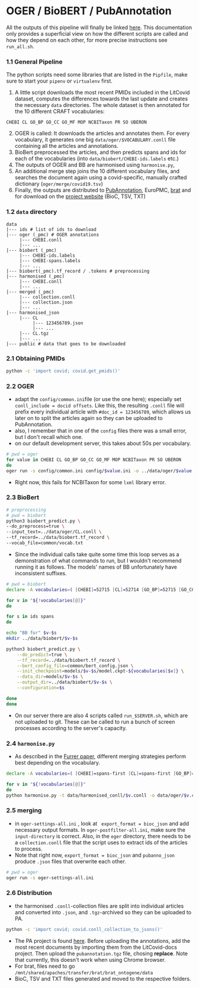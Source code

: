 # OGER / BioBERT / PubAnnotation

All the outputs of this pipeline will finally be linked [here](https://pub.cl.uzh.ch/projects/COVID19/). This documentation only provides a superficial view on how the different scripts are called and how they depend on each other, for more precise instructions see `run_all.sh`.

### 1.1 General Pipeline

The python scripts need some libraries that are listed in the `Pipfile`, make sure to start your `pipenv` or `virtualenv` first.

1. A little script downloads the most recent PMIDs included in the LitCovid dataset, computes the differences towards the last update and creates the necessary `data` directories. The whole dataset is then annotated for the 10 different CRAFT vocabularies:

```
CHEBI CL GO_BP GO_CC GO_MF MOP NCBITaxon PR SO UBERON
```

2. OGER is called: It downloads the articles and annotates them. For every vocabulary, it generates one big `data/oger/$VOCABULARY.conll` file containing all the articles and annotations.
3. BioBert preprocessed the articles, and then predicts spans and ids for each of the vocabularies (into `data/biobert/CHEBI-ids.labels` etc.)
4. The outputs of OGER and BB are harmonised using `harmonise.py`, 
5. An additional merge step joins the 10 different vocabulary files, and searches the document again using a covid-specific, manually crafted dictionary (`oger/merge/covid19.tsv`)
6. Finally, the outputs are distributed to [PubAnnotation](http://pubannotation.org/projects/LitCovid-OGER-BB), EuroPMC, [brat](https://pub.cl.uzh.ch/projects/ontogene/brat/#/LitCovid/) and for download on the [project website](https://pub.cl.uzh.ch/projects/COVID19/) (BioC, TSV, TXT)

### 1.2 `data` directory

```
data
|--- ids # list of ids to download
|--- oger (_pmc) # OGER annotations
     |--- CHEBI.conll
     |--- ...
|--- biobert (_pmc)
     |--- CHEBI-ids.labels
     |--- CHEBI-spans.labels
     |--- ...
|--- biobert(_pmc).tf_record / .tokens # preprocessing
|--- harmonised (_pmc)
     |--- CHEBI.conll
     |--- ...
|--- merged (_pmc)
     |--- collection.conll
     |--- collection.json
     |--- ...
|--- harmonised_json
     |--- CL
          |--- 123456789.json
          |--- ...
     |--- CL.tgz
     |--- ...
|--- public # data that goes to be downloaded 
```

### 2.1 Obtaining PMIDs

```bash
python -c 'import covid; covid.get_pmids()'
```

### 2.2 OGER

* adapt the `config/common.ini`file (or use the one here); especially set `conll_include = docid offsets`. Like this, the resulting `.conll` file will prefix every individual article with `#doc_id = 123456789`, which allows us later on to split the articles again so they can be uploaded to PubAnnotation.
* also, I remember that in one of the `config` files there was a small error, but I don't recall which one.
* on our default development server, this takes about 50s per vocabulary.

```bash
# pwd = oger
for value in CHEBI CL GO_BP GO_CC GO_MF MOP NCBITaxon PR SO UBERON
do
oger run -s config/common.ini config/$value.ini -o ../data/oger/$value
```

* Right now, this fails for NCBITaxon for some `lxml` library error.

### 2.3 BioBert

```bash
# preprocessing
# pwd = biobert
python3 biobert_predict.py \
--do_preprocess=true \
--input_text=../data/oger/CL.conll \
--tf_record=../data/biobert.tf_record \
--vocab_file=common/vocab.txt
```

* Since the individual calls take quite some time this loop serves as a demonstration of what commands to run, but I wouldn't recommend running it as follows. The models' names of BB unfortunately have inconsistent suffixes.

```bash
# pwd = biobert
declare -A vocabularies=( [CHEBI]=52715 [CL]=52714 [GO_BP]=52715 [GO_CC]=52712 [GO_MF]=52710 [MOP]=52710 [NCBITaxon]=52710 [PR]=52720 [SO]=52714 [UBERON]=52717 )

for v in "${!vocabularies[@]}"
do

for s in ids spans
do

echo "BB for" $v-$s
mkdir ../data/biobert/$v-$s

python3 biobert_predict.py \
	--do_predict=true \
	--tf_record=../data/biobert.tf_record \
	--bert_config_file=common/bert_config.json \
	--init_checkpoint=models/$v-$s/model.ckpt-${vocabularies[$v]} \
	--data_dir=models/$v-$s \
	--output_dir=../data/biobert/$v-$s \
	--configuration=$s

done
done 
```

* On our server there are also 4 scripts called `run_$SERVER.sh`, which are not uploaded to git. These can be called to run a bunch of screen processes according to the server's capacity.

### 2.4 `harmonise.py`

* As described in the [Furrer paper](https://arxiv.org/pdf/2003.07424.pdf), different merging strategies perform best depending on the vocabulary.  

```bash
declare -A vocabularies=( [CHEBI]=spans-first [CL]=spans-first [GO_BP]=spans-first [GO_CC]=spans-first [GO_MF]=spans-first [MOP]=spans-first [NCBITaxon]=ids-first [PR]=spans-only [SO]=spans-first [UBERON]=spans-first )

for v in "${!vocabularies[@]}"
do
python harmonise.py -t data/harmonised_conll/$v.conll -o data/oger/$v.conll -b data/biobert_tokens/collection.tokens -i data/biobert/$v-ids.labels -s data/biobert/$v-spans.labels -m ${vocabularies[$v]}
```
### 2.5 merging

* in `oger-settings-all.ini` , look at ` export_format = bioc_json` and add necessary output formats. In `oger-postfilter-all.ini`, make sure the `input-directory` is correct. Also, in the `oger` directory, there needs to be a `collection.conll` file that the script uses to extract ids of the articles to process.
* Note that right now, `export_format = bioc_json` and `pubanno_json` produce `.json` files that overwrite each other.

```bash
# pwd = oger
oger run -s oger-settings-all.ini
```

### 2.6 Distribution

* the harmonised `.conll`-collection files are split into individual articles and converted into `.json`, and `.tgz`-archived so they can be uploaded to PA.

```bash
python -c 'import covid; covid.conll_collection_to_jsons()'
```

* The PA project is found [here](http://pubannotation.org/projects/LitCovid-OGER-BB). Before uploading the annotations, add the most recent documents by importing them from the LitCovid-docs project. Then upload the `pubannotation.tgz` file, chosing **replace**. Note that currently, this doesn't work when using Chrome browser.
* For brat, files need to go  `/mnt/shared/apaches/transfer/brat/brat_ontogene/data`
* BioC, TSV and TXT files generated and moved to the respective folders.